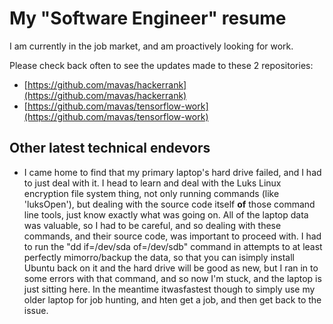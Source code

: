 <!---
- 👋 Hi, I’m @mavas
- 👀 I’m currently interested in getting hired for software work.
- 🌱 I’m currently learning to pass the official TensorFlow certification
- 💞️ I’m looking to collaborate on ...
- 📫 How to reach me ...
--->
# My "Software Engineer" resume

I am currently in the job market, and am proactively looking for work.

Please check back often to see the updates made to these 2 repositories:
- [https://github.com/mavas/hackerrank](https://github.com/mavas/hackerrank)
- [https://github.com/mavas/tensorflow-work](https://github.com/mavas/tensorflow-work)
<!---
mavas/mavas is a ✨ special ✨ repository because its `README.md` (this file) appears on your GitHub profile.
You can click the Preview link to take a look at your changes.
--->

## Other latest technical endevors

- I came home to find that my primary laptop's hard drive failed, and I had to just deal with it.  I head to learn and deal with the Luks Linux encryption file system thing, not only running commands (like 'luksOpen'), but dealing with the source code itself **of** those command line tools, just know exactly what was going on.  All of the laptop data was valuable, so I had to be careful, and so dealing with these commands, and  their source code, was important to proceed with.  I had to run the "dd if=/dev/sda of=/dev/sdb" command in attempts to at least perfectly mimorro/backup the data, so that you can isimply install Ubuntu back on it and the hard drive will be good as new, but I ran in to some errors with that command, and so now I'm stuck, and the laptop is just sitting here.  In the meantime itwasfastest though to simply use my older laptop for job hunting, and hten get a job, and then get back to the issue.
